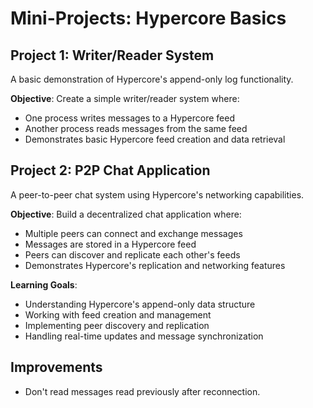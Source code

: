 # Mini-Projects: Hypercore Basics

## Project 1: Writer/Reader System

A basic demonstration of Hypercore's append-only log functionality.

**Objective**: Create a simple writer/reader system where:

- One process writes messages to a Hypercore feed
- Another process reads messages from the same feed
- Demonstrates basic Hypercore feed creation and data retrieval

## Project 2: P2P Chat Application

A peer-to-peer chat system using Hypercore's networking capabilities.

**Objective**: Build a decentralized chat application where:

- Multiple peers can connect and exchange messages
- Messages are stored in a Hypercore feed
- Peers can discover and replicate each other's feeds
- Demonstrates Hypercore's replication and networking features

**Learning Goals**:

- Understanding Hypercore's append-only data structure
- Working with feed creation and management
- Implementing peer discovery and replication
- Handling real-time updates and message synchronization

## Improvements

- Don't read messages read previously after reconnection.
